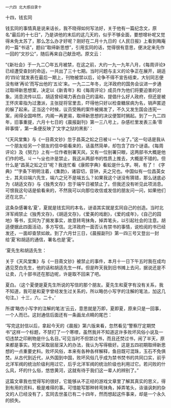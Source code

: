     一六四 北大感旧录十 

   十四，钱玄同

   钱玄同的事情真是说来话长，我不晓得如何写法好，关于他有一篇纪念文，原名“最后的十七日”，乃是讲他的末后的这几天的，似乎不够全面，要想增补呢又觉得未免太苏了，那么怎么办才好呢？刚好在二月十九日的《人民日报》上看到晦庵的一篇“书话”，题曰“取缔新思想”，引用玄同的话，觉得很有意思，便决定来先作一回的“文抄公”，随后再来自己献丑吧。原文云：

   “《新社会》于一九二〇年五月被禁，在这之前，大约一九一九年八月，《每周评论》已经遭受查封的命运，一共出了三十七期。当时问题与主义的论争正在展开，胡适的‘四论’就发表在最后一期上，刊物被禁以后，论争不得不宣告结束，大钊同志便没有继‘再论’而写出他的‘五论’来。一九二二年冬，北洋政府的国务会议进一步通过取缔新思想案，决定以《新青年》和《每周评论》成员作为他们将要迫害的对象。消息流传以后，胡适曾经竭力表白自己的温和，提倡什么好人政府，但还是被王怀庆辈指为过激派，主张捉将官里去，吓得他只好以检查糖尿病为名，销声匿迹的躲了起来。正当这个时候，议员受贿的案件被揭发了，不久又发生国会违宪一案，闹得全国哗然，内阁一再更易，取缔新思想的决议便暂时搁起。到了一九二四年，旧事重提，六月十七日的《晨报副刊》第一三八号上，杂感栏里发表三条‘零碎事情’，第一条便反映了‘文字之狱的黑影’：

   “《天风堂集》与《一目斋文钞》忽于昌英之妐之日被ㄐㄧㄣㄓ了。”这一句话是我从一个朋友给另一个朋友的信中偷看来的，话虽然简单，却包含了四个谜语。《每周评论》及《努力》上有一位作者别署天风，又有一位别署只眼，这两部书大概是他们作的吧。ㄐㄧㄣㄓ也许是禁止，我这从两部书的性质上推去，大概是不错的。但什么是“昌英之妐之日”呢？我连忙看《康熙字典》看妐是什么字。啊，有了！《字典》“”字条下明明注着，《集韵》，诸容切，音钟，夫之兄也。中国似有一位昌英女士，其夫曰端六先生，端六之兄不是端五么？如果我这个谜没有猜错，那么谜底必为《胡适文存》与《独秀文存》忽于端午日被禁止了。但我还没有听见此项消息。可恨我这句话是偷看来的，不然我可以向那位收信或发信的朋友问一问，如果他们还在北京。’

   这条杂感署名‘夏’，夏就是钱玄同的本名，谜语其实就是玄同自己的创造。当时北洋军阀禁止《独秀文存》，《胡适文存》，《爱美的戏剧》，《爱的成年》，《自己的园地》等书，玄同为了揭发事实，故意转弯抹角，掉弄笔头，以引起社会的注意。胡适便据此四面活动，多方写信。北洋政府一面否认有禁书的事情，说检阅的书已经发还，一面却查禁如故。到了六月廿三日，《晨报副刊》第一四三号又登出一封给‘夏’和胡适的通信，署名也是‘夏’。

   ‘夏先生和胡适先生：

   关于《天风堂集》与《一目斋文钞》被禁止的事件，本月十一日下午五时我在成均遇见茭白先生，他的话和胡适先生一样。但是昨天我到旧书摊上去问，据说还是不让卖，几十部书还在那边呢，许是取不回来了吧。

   夏白。（这个夏便是夏先生所说的写信的那个朋友。夏先生和夏字有没有关系，我不知道，我可是和夏字曾经发生过关系的，所以略仿小写字的注解的笔法，加这几句注。）十三，六，二十。’

   所谓‘略仿小写字的注解的笔法’云云，意思就是万即，夏即夏，原来只是一回事，一个人而已。这封通信后面还有一条画龙点睛的尾巴：

   ‘写完这封信以后，拿起今天的《晨报》第六版来看，忽然看见“警察厅定期焚书”这样一个标题，不禁打了一个寒噤，虽然我并不知道这许多败坏风俗小说及一切违禁之印刷物是什么名目。’可见当时不但禁过书，而且还焚过书，闹了半天，原来都是事实。短文采取层层深入的办法，我认为写得极好。这是五四初期取缔新思想的一点重要史料。败坏风俗，本来有各种各样解释，鱼目既可混珠，玉石不免俱焚。从古代到近代，从外国到中国，败坏风俗几乎成为禁书焚书的共同口实，前乎北洋军阀的统治阶级利用过它，后乎北洋军阀的统治阶级也利用过它。若问败的什么风，坏的什么俗，悠悠黄河，这就有待于我们这一辈人的辨别了。”

   这篇文章我也觉得写的很好，它能够从不正经的游戏文章里了解其真实的思义，得到有用的资料，极是难得的事。可惜能写那种转弯抹角，掉弄笔头，诙谐讽刺的杂文的人已经没有了，玄同去世虽已有二十四年，然而想起这件事来，却是一个永久的损失。

